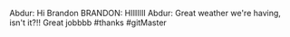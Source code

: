 Abdur: Hi Brandon 
BRANDON: HIIIIIII
Abdur: Great weather we're having, isn't it?!!
Great jobbbb
#thanks #gitMaster

